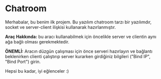 # Chatroom
Merhabalar, bu benim ilk projem. Bu yazılım chatroom tarzı bir yazılımdır, socket ve server-client ilişkisi kullanarak hazırlanmıştır.

**Araç Hakkında:** bu aracı kullanabilmek için öncelikle server ve clientin aynı ağa bağlı olması gerekmektedir.

**ÖNEMLİ:** Aracın düzgün çalışması için önce serveri hazırlayın ve bağlantı beklenirken clienti çalıştırıp server kurarken girdiğiniz bilgileri ("Bind IP", "Bind Port") girin.

Hepsi bu kadar, iyi eğlenceler :)
